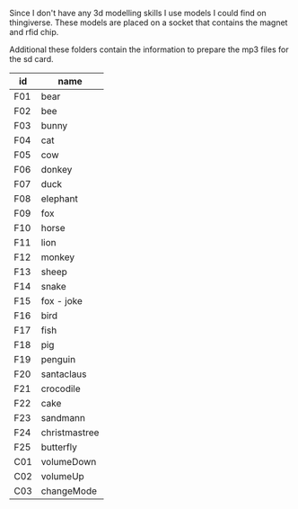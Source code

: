 Since I don't have any 3d modelling skills I use models I could find on thingiverse.
These models are placed on a socket that contains the magnet and rfid chip.

Additional these folders contain the information to prepare the mp3 files for the sd card.

| id  | name  |
|---|---|
| F01  | bear |
| F02  | bee  |
| F03  | bunny |
| F04  | cat |
| F05  | cow |
| F06  | donkey |
| F07  | duck |
| F08  | elephant |
| F09  | fox |
| F10  | horse |
| F11  | lion |
| F12  | monkey |
| F13  | sheep |
| F14  | snake |
| F15  | fox - joke |
| F16  | bird |
| F17  | fish |
| F18  | pig |
| F19  | penguin |
| F20  | santaclaus |
| F21  | crocodile |
| F22  | cake |
| F23  | sandmann |
| F24  | christmastree |
| F25  | butterfly |
| C01  | volumeDown |
| C02  | volumeUp |
| C03  | changeMode |
